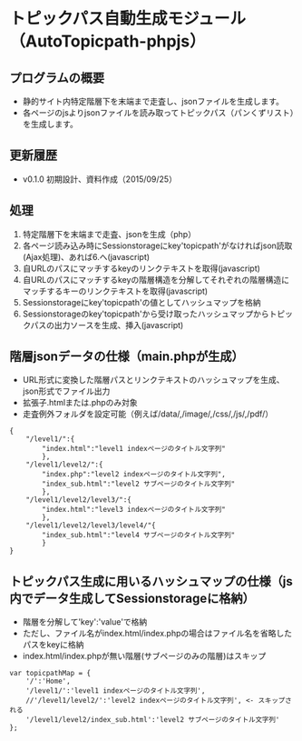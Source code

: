 # トピックパス自動生成モジュール（AutoTopicpath-phpjs）

## プログラムの概要

- 静的サイト内特定階層下を末端まで走査し、jsonファイルを生成します。
- 各ページのjsよりjsonファイルを読み取ってトピックパス（パンくずリスト）を生成します。

## 更新履歴

- v0.1.0 初期設計、資料作成（2015/09/25）

## 処理

1. 特定階層下を末端まで走査、jsonを生成（php）
2. 各ページ読み込み時にSessionstorageにkey'topicpath'がなければjson読取(Ajax処理)、あれば6.へ(javascript)
3. 自URLのパスにマッチするkeyのリンクテキストを取得(javascript)
4. 自URLのパスにマッチするkeyの階層構造を分解してそれぞれの階層構造にマッチするキーのリンクテキストを取得(javascript)
5. Sessionstorageにkey'topicpath'の値としてハッシュマップを格納
6. Sessionstorageのkey'topicpath'から受け取ったハッシュマップからトピックパスの出力ソースを生成、挿入(javascript)

## 階層jsonデータの仕様（main.phpが生成）

- URL形式に変換した階層パスとリンクテキストのハッシュマップを生成、json形式でファイル出力
- 拡張子.htmlまたは.phpのみ対象
- 走査例外フォルダを設定可能（例えば/data/,/image/,/css/,/js/,/pdf/）

```
{
	"/level1/":{
		"index.html":"level1 indexページのタイトル文字列"
		},
	"/level1/level2/":{
		"index.php":"level2 indexページのタイトル文字列",
		"index_sub.html":"level2 サブページのタイトル文字列"
		},
	"/level1/level2/level3/":{
		"index.html":"level3 indexページのタイトル文字列"
		},
	"/level1/level2/level3/level4/"{
		"index_sub.html":"level4 サブページのタイトル文字列"
		}
}
```

## トピックパス生成に用いるハッシュマップの仕様（js内でデータ生成してSessionstorageに格納）

- 階層を分解して'key':'value'で格納
- ただし、ファイル名がindex.html/index.phpの場合はファイル名を省略したパスをkeyに格納
- index.html/index.phpが無い階層(サブページのみの階層)はスキップ

```
var topicpathMap = {
	'/':'Home',
	'/level1/':'level1 indexページのタイトル文字列',
	//'/level1/level2/':'level2 indexページのタイトル文字列', <- スキップされる
	'/level1/level2/index_sub.html':'level2 サブページのタイトル文字列'
};
```
